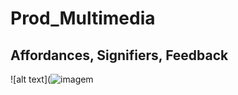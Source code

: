 # Prod_Multimedia

## Affordances, Signifiers, Feedback

![alt text](![imagem](https://user-images.githubusercontent.com/61798356/194715029-6c99fb34-ae64-40b1-be6d-4656be964ba8.png)
